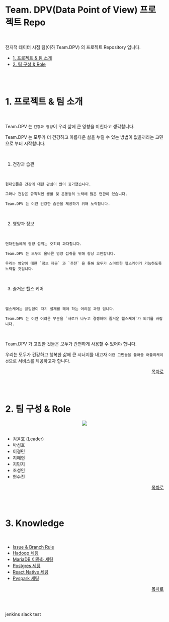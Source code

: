 # Team. DPV(Data Point of View) 프로젝트 Repo

<a id="home1"></a>

<br>



전지적 데이터 시점 팀(이하 Team.DPV) 의 프로젝트 Repository 입니다.

* [1. 프로젝트 & 팀 소개](#1)
* [2. 팀 구성 & Role](#2)

<br><br>

<a id="1"></a>

# 1. 프로젝트 & 팀 소개

<br>

Team.DPV 는 `건강과 영양`이 우리 삶에 큰 영향을 미친다고 생각합니다.

Team.DPV 는 모두가 더 건강하고 아름다운 삶을 누릴 수 있는 방법이 없을까라는 고민으로 부터 시작합니다.

<br>

1. 건강과 습관

<br>

    현대인들은 건강에 대한 관심이 많이 증가했습니다.

    그러나 건강은 규칙적인 생활 및 운동등의 노력에 많은 연관이 있습니다.

    Team.DPV 는 이런 건강한 습관을 제공하기 위해 노력합니다.

<br>

2. 영양과 정보

<br>

    현대인들에게 영양 섭취는 오히려 과다합니다.

    Team.DPV 는 모두의 올바른 영양 섭취를 위해 항상 고민합니다.

    우리는 영양에 대한 `정보 제공` 과 `추천` 을 통해 모두가 스마트한 헬스케어가 가능하도록 노력할 것입니다.

<br>

3. 즐거운 헬스 케어

<br>

    헬스케어는 끊임없이 자기 절제를 해야 하는 어려운 과정 입니다. 

    Team.DPV 는 이런 어려운 부분을 `서로가 나누고 경쟁하며 즐거운 헬스케어`가 되기를 바랍니다.

<br>

Team.DPV 가 고민한 것들은 모두가 간편하게 사용할 수 있어야 합니다.

우리는 모두가 건강하고 행복한 삶에 큰 시너지를 내고자 `이런 고민들을 풀어줄 어플리케이션`으로 서비스를 제공하고자 합니다.

<div align="right">

[목차로](#home1)

</div>

<br><br>


<a id="2"></a>

# 2. 팀 구성 & Role


<div align="center">
<img src="https://github.com/FINAL-BUSAN-2/DataPointOfView/assets/45858414/3f1cbc70-da6c-4412-8159-8c6436a137d1" witdh = "70%">
</div>
<br>

* 김윤호 (Leader)
* 박성호
* 이경민
* 지혜현
* 지민지
* 조성인
* 현수진

<div align="right">

[목차로](#home1)

</div>

<br><br>

# 3. Knowledge

<br>

* <a href="https://github.com/FINAL-BUSAN-2/DataPointOfView/blob/develop/knowledge/Reposiotry_rule.md">Issue & Branch Rule</a>
* <a href="https://github.com/FINAL-BUSAN-2/DataPointOfView/blob/develop/knowledge/Hadoop.md">Hadoop 세팅</a>
* <a href="https://github.com/FINAL-BUSAN-2/DataPointOfView/blob/develop/knowledge/MariaDB.md">MariaDB 이중화 세팅</a>
* <a href="https://github.com/FINAL-BUSAN-2/DataPointOfView/blob/develop/knowledge/Postgres.md">Postgres 세팅</a>
* <a href="https://github.com/FINAL-BUSAN-2/DataPointOfView/blob/develop/knowledge/React_Native.md">React Native 세팅</a>
* <a href ="https://github.com/FINAL-BUSAN-2/DataPointOfView/blob/develop/knowledge/Spark_Setting.md>">Pyspark 세팅</a>

<div align="right">

[목차로](#home1)

</div>

<br><br>

jenkins slack test